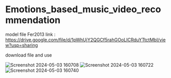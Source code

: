 # Emotions_based_music_video_recommendation

model file Fer2013 link : https://drive.google.com/file/d/1pWhUjY2QGCf5rahGOoLICRduYTtctMbI/view?usp=sharing 

download file and use 

![Screenshot 2024-05-03 160708](https://github.com/TSG25/Emotions_based_music_video_recommendation/assets/143053924/5362afb7-08fe-42eb-9252-a27a0f2e7e2c)
![Screenshot 2024-05-03 160722](https://github.com/TSG25/Emotions_based_music_video_recommendation/assets/143053924/02a40463-4e97-4176-af5d-19106be2276a)
![Screenshot 2024-05-03 160740](https://github.com/TSG25/Emotions_based_music_video_recommendation/assets/143053924/ac2decb4-1f4a-48ae-99e5-3d0ba49e5aad)



